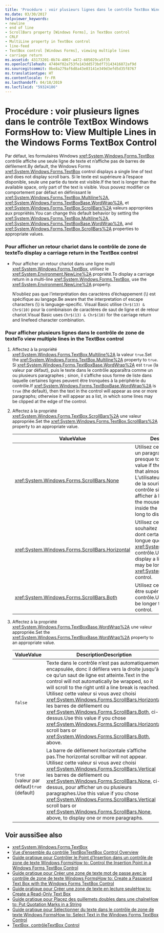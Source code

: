 ```yaml
---
title: 'Procédure : voir plusieurs lignes dans le contrôle TextBox Windows Forms'
ms.date: 03/30/2017
helpviewer_keywords:
- newline
- end of line
- ScrollBars property [Windows Forms], in TextBox control
- CRLF
- MultiLine property in TextBox control
- line-feed
- TextBox control [Windows Forms], viewing multiple lines
- carriage return
ms.assetid: 43173201-0b74-4067-a472-605029ca5f35
ms.openlocfilehash: 47404f02a753fe143dd573bdf73143416872af9d
ms.sourcegitcommit: 0be8a279af6d8a43e03141e349d3efd5d35f8767
ms.translationtype: HT
ms.contentlocale: fr-FR
ms.lasthandoff: 04/18/2019
ms.locfileid: "59324186"
---
```

# <a name="how-to-view-multiple-lines-in-the-windows-forms-textbox-control"></a><span data-ttu-id="6841b-102">Procédure : voir plusieurs lignes dans le contrôle TextBox Windows Forms</span><span class="sxs-lookup"><span data-stu-id="6841b-102">How to: View Multiple Lines in the Windows Forms TextBox Control</span></span>
<span data-ttu-id="6841b-103">Par défaut, les formulaires Windows <xref:System.Windows.Forms.TextBox> contrôle affiche une seule ligne de texte et n’affiche pas de barres de défilement.</span><span class="sxs-lookup"><span data-stu-id="6841b-103">By default, the Windows Forms <xref:System.Windows.Forms.TextBox> control displays a single line of text and does not display scroll bars.</span></span> <span data-ttu-id="6841b-104">Si le texte est supérieure à l’espace disponible, seule une partie du texte est visible.</span><span class="sxs-lookup"><span data-stu-id="6841b-104">If the text is longer than the available space, only part of the text is visible.</span></span> <span data-ttu-id="6841b-105">Vous pouvez modifier ce comportement par défaut en définissant le <xref:System.Windows.Forms.TextBox.Multiline%2A>, <xref:System.Windows.Forms.TextBoxBase.WordWrap%2A>, et <xref:System.Windows.Forms.TextBox.ScrollBars%2A> valeurs appropriées aux propriétés.</span><span class="sxs-lookup"><span data-stu-id="6841b-105">You can change this default behavior by setting the <xref:System.Windows.Forms.TextBox.Multiline%2A>, <xref:System.Windows.Forms.TextBoxBase.WordWrap%2A>, and <xref:System.Windows.Forms.TextBox.ScrollBars%2A> properties to appropriate values.</span></span>  
  
### <a name="to-display-a-carriage-return-in-the-textbox-control"></a><span data-ttu-id="6841b-106">Pour afficher un retour chariot dans le contrôle de zone de texte</span><span class="sxs-lookup"><span data-stu-id="6841b-106">To display a carriage return in the TextBox control</span></span>  
  
-   <span data-ttu-id="6841b-107">Pour afficher un retour chariot dans une ligne multi <xref:System.Windows.Forms.TextBox>, utilisez le <xref:System.Environment.NewLine%2A> propriété.</span><span class="sxs-lookup"><span data-stu-id="6841b-107">To display a carriage return in a multi-line <xref:System.Windows.Forms.TextBox>, use the <xref:System.Environment.NewLine%2A> property.</span></span>  
  
     <span data-ttu-id="6841b-108">N’oubliez pas que l’interprétation des caractères d’échappement (\\) est spécifique au langage.</span><span class="sxs-lookup"><span data-stu-id="6841b-108">Be aware that the interpretation of escape characters (\\) is language-specific.</span></span> <span data-ttu-id="6841b-109">Visual Basic utilise `Chr$(13) & Chr$(10)` pour la combinaison de caractères de saut de ligne et de retour chariot.</span><span class="sxs-lookup"><span data-stu-id="6841b-109">Visual Basic uses `Chr$(13) & Chr$(10)` for the carriage return and linefeed character combination.</span></span>  
  
### <a name="to-view-multiple-lines-in-the-textbox-control"></a><span data-ttu-id="6841b-110">Pour afficher plusieurs lignes dans le contrôle de zone de texte</span><span class="sxs-lookup"><span data-stu-id="6841b-110">To view multiple lines in the TextBox control</span></span>  
  
1. <span data-ttu-id="6841b-111">Affectez à la propriété <xref:System.Windows.Forms.TextBox.Multiline%2A> la valeur `true`.</span><span class="sxs-lookup"><span data-stu-id="6841b-111">Set the <xref:System.Windows.Forms.TextBox.Multiline%2A> property to `true`.</span></span> <span data-ttu-id="6841b-112">Si <xref:System.Windows.Forms.TextBoxBase.WordWrap%2A> est `true` (la valeur par défaut), puis le texte dans le contrôle apparaîtra comme un ou plusieurs paragraphes ; sinon, il s’affiche sous forme de liste dans laquelle certaines lignes peuvent être tronquées à la périphérie du contrôle.</span><span class="sxs-lookup"><span data-stu-id="6841b-112">If <xref:System.Windows.Forms.TextBoxBase.WordWrap%2A> is `true` (the default), then the text in the control will appear as one or more paragraphs; otherwise it will appear as a list, in which some lines may be clipped at the edge of the control.</span></span>  
  
2. <span data-ttu-id="6841b-113">Affectez à la propriété <xref:System.Windows.Forms.TextBox.ScrollBars%2A> une valeur appropriée.</span><span class="sxs-lookup"><span data-stu-id="6841b-113">Set the <xref:System.Windows.Forms.TextBox.ScrollBars%2A> property to an appropriate value.</span></span>  
  
    |<span data-ttu-id="6841b-114">Value</span><span class="sxs-lookup"><span data-stu-id="6841b-114">Value</span></span>|<span data-ttu-id="6841b-115">Description</span><span class="sxs-lookup"><span data-stu-id="6841b-115">Description</span></span>|  
    |-----------|-----------------|  
    |<xref:System.Windows.Forms.ScrollBars.None>|<span data-ttu-id="6841b-116">Utilisez cette valeur si le texte sera un paragraphe qui correspond presque toujours le contrôle.</span><span class="sxs-lookup"><span data-stu-id="6841b-116">Use this value if the text will be a paragraph that almost always fits the control.</span></span> <span data-ttu-id="6841b-117">L’utilisateur peut utiliser le pointeur de la souris pour vous déplacer le contrôle si le texte est trop long à afficher à la fois.</span><span class="sxs-lookup"><span data-stu-id="6841b-117">The user can use the mouse pointer to move around inside the control if the text is too long to display all at once.</span></span>|  
    |<xref:System.Windows.Forms.ScrollBars.Horizontal>|<span data-ttu-id="6841b-118">Utilisez cette valeur si vous souhaitez afficher une liste de lignes, dont certaines peuvent être plus longue que la largeur de la <xref:System.Windows.Forms.TextBox> contrôle.</span><span class="sxs-lookup"><span data-stu-id="6841b-118">Use this value if you want to display a list of lines, some of which may be longer than the width of the <xref:System.Windows.Forms.TextBox> control.</span></span>|  
    |<xref:System.Windows.Forms.ScrollBars.Both>|<span data-ttu-id="6841b-119">Utilisez cette valeur si la liste peut être supérieure à la hauteur du contrôle.</span><span class="sxs-lookup"><span data-stu-id="6841b-119">Use this value if the list may be longer than the height of the control.</span></span>|  
  
3. <span data-ttu-id="6841b-120">Affectez à la propriété <xref:System.Windows.Forms.TextBoxBase.WordWrap%2A> une valeur appropriée.</span><span class="sxs-lookup"><span data-stu-id="6841b-120">Set the <xref:System.Windows.Forms.TextBoxBase.WordWrap%2A> property to an appropriate value.</span></span>  
  
    |<span data-ttu-id="6841b-121">Value</span><span class="sxs-lookup"><span data-stu-id="6841b-121">Value</span></span>|<span data-ttu-id="6841b-122">Description</span><span class="sxs-lookup"><span data-stu-id="6841b-122">Description</span></span>|  
    |-----------|-----------------|  
    |`false`|<span data-ttu-id="6841b-123">Texte dans le contrôle n’est pas automatiquement encapsulée, donc il défilera vers la droite jusqu'à ce qu’un saut de ligne est atteinte.</span><span class="sxs-lookup"><span data-stu-id="6841b-123">Text in the control will not automatically be wrapped, so it will scroll to the right until a line break is reached.</span></span> <span data-ttu-id="6841b-124">Utilisez cette valeur si vous avez choisi <xref:System.Windows.Forms.ScrollBars.Horizontal> les barres de défilement ou <xref:System.Windows.Forms.ScrollBars.Both>, ci-dessus.</span><span class="sxs-lookup"><span data-stu-id="6841b-124">Use this value if you chose <xref:System.Windows.Forms.ScrollBars.Horizontal> scroll bars or <xref:System.Windows.Forms.ScrollBars.Both>, above.</span></span>|  
    |<span data-ttu-id="6841b-125">`true` (valeur par défaut)</span><span class="sxs-lookup"><span data-stu-id="6841b-125">`true` (default)</span></span>|<span data-ttu-id="6841b-126">La barre de défilement horizontale s’affiche pas.</span><span class="sxs-lookup"><span data-stu-id="6841b-126">The horizontal scrollbar will not appear.</span></span> <span data-ttu-id="6841b-127">Utilisez cette valeur si vous avez choisi <xref:System.Windows.Forms.ScrollBars.Vertical> les barres de défilement ou <xref:System.Windows.Forms.ScrollBars.None>, ci-dessus, pour afficher un ou plusieurs paragraphes.</span><span class="sxs-lookup"><span data-stu-id="6841b-127">Use this value if you chose <xref:System.Windows.Forms.ScrollBars.Vertical> scroll bars or <xref:System.Windows.Forms.ScrollBars.None>, above, to display one or more paragraphs.</span></span>|  
  
## <a name="see-also"></a><span data-ttu-id="6841b-128">Voir aussi</span><span class="sxs-lookup"><span data-stu-id="6841b-128">See also</span></span>

- <xref:System.Windows.Forms.TextBox>
- [<span data-ttu-id="6841b-129">Vue d’ensemble du contrôle TextBox</span><span class="sxs-lookup"><span data-stu-id="6841b-129">TextBox Control Overview</span></span>](textbox-control-overview-windows-forms.md)
- [<span data-ttu-id="6841b-130">Guide pratique pour Contrôler le Point d’Insertion dans un contrôle de zone de texte Windows Forms</span><span class="sxs-lookup"><span data-stu-id="6841b-130">How to: Control the Insertion Point in a Windows Forms TextBox Control</span></span>](how-to-control-the-insertion-point-in-a-windows-forms-textbox-control.md)
- [<span data-ttu-id="6841b-131">Guide pratique pour Créer une zone de texte mot de passe avec le contrôle de zone de texte Windows Forms</span><span class="sxs-lookup"><span data-stu-id="6841b-131">How to: Create a Password Text Box with the Windows Forms TextBox Control</span></span>](how-to-create-a-password-text-box-with-the-windows-forms-textbox-control.md)
- [<span data-ttu-id="6841b-132">Guide pratique pour Créer une zone de texte en lecture seule</span><span class="sxs-lookup"><span data-stu-id="6841b-132">How to: Create a Read-Only Text Box</span></span>](how-to-create-a-read-only-text-box-windows-forms.md)
- [<span data-ttu-id="6841b-133">Guide pratique pour Placez des guillemets doubles dans une chaîne</span><span class="sxs-lookup"><span data-stu-id="6841b-133">How to: Put Quotation Marks in a String</span></span>](how-to-put-quotation-marks-in-a-string-windows-forms.md)
- [<span data-ttu-id="6841b-134">Guide pratique pour Sélectionner du texte dans le contrôle de zone de texte Windows Forms</span><span class="sxs-lookup"><span data-stu-id="6841b-134">How to: Select Text in the Windows Forms TextBox Control</span></span>](how-to-select-text-in-the-windows-forms-textbox-control.md)
- [<span data-ttu-id="6841b-135">TextBox, contrôle</span><span class="sxs-lookup"><span data-stu-id="6841b-135">TextBox Control</span></span>](textbox-control-windows-forms.md)
